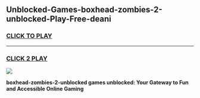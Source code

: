 
## Unblocked-Games-boxhead-zombies-2-unblocked-Play-Free-deani
<h3>
<a href="https://premium76.site?title=boxhead-zombies-2-unblocked&ref=10A">CLICK TO PLAY</a></h3>
<hr>

<h3>
<a href="https://premium76.site?title=boxhead-zombies-2-unblocked&ref=10A">CLICK 2 PLAY</a>
  
</h3>

<a href="https://premium76.site?title=boxhead-zombies-2-unblocked&ref=10A"><img src="https://clearcache.store/games.png"></a>


**boxhead-zombies-2-unblocked games unblocked: Your Gateway to Fun and Accessible Online Gaming**
